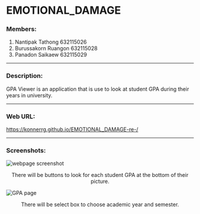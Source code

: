 # EMOTIONAL_DAMAGE

### Members:

1. Nantipak Tathong     632115026
2. Burussakorn Ruangon  632115028
3. Panadon Saikaew      632115029

-------------------------------------------------------
### Description:

  GPA Viewer is an application that is use to look at student GPA during their years in university.
  
  
--------------------------------------------------------

### Web URL:

  https://konnerrg.github.io/EMOTIONAL_DAMAGE-re-/
  
--------------------------------------------------------


### Screenshots:
  
 <img src="https://cdn.discordapp.com/attachments/860897746612649985/932203604318781450/unknown.png" alt="webpage screenshot">
 
<p align="center"> 
There will be buttons to look for each student GPA at the bottom of their picture.
</p>

 <img src ="https://cdn.discordapp.com/attachments/860897746612649985/932205141430509568/unknown.png" alt="GPA page">
 
<p align="center"> 
There will be select box to choose academic year and semester.
</p>


